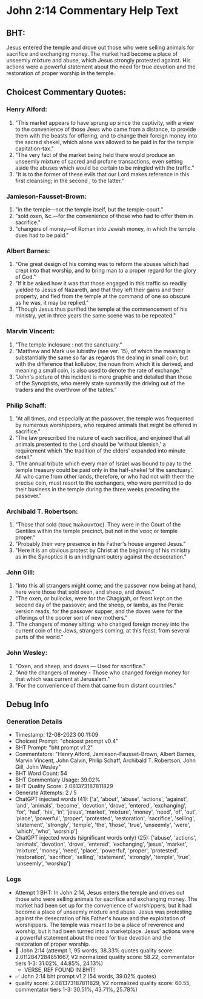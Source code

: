 # John 2:14 Commentary Help Text

## BHT:
Jesus entered the temple and drove out those who were selling animals for sacrifice and exchanging money. The market had become a place of unseemly mixture and abuse, which Jesus strongly protested against. His actions were a powerful statement about the need for true devotion and the restoration of proper worship in the temple.

## Choicest Commentary Quotes:
### Henry Alford:
1. "This market appears to have sprung up since the captivity, with a view to the convenience of those Jews who came from a distance, to provide them with the beasts for offering, and to change their foreign money into the sacred shekel, which alone was allowed to be paid in for the temple capitation-tax." 
2. "The very fact of the market being held there would produce an unseemly mixture of sacred and profane transactions, even setting aside the abuses which would be certain to be mingled with the traffic." 
3. "It is to the former of these evils that our Lord makes reference in this first cleansing; in the second , to the latter."

### Jamieson-Fausset-Brown:
1. "in the temple—not the temple itself, but the temple-court."
2. "sold oxen, &amp;c.—for the convenience of those who had to offer them in sacrifice."
3. "changers of money—of Roman into Jewish money, in which the temple dues had to be paid."

### Albert Barnes:
1. "One great design of his coming was to reform the abuses which had crept into that worship, and to bring man to a proper regard for the glory of God."
2. "If it be asked how it was that those engaged in this traffic so readily yielded to Jesus of Nazareth, and that they left their gains and their property, and fled from the temple at the command of one so obscure as he was, it may be replied."
3. "Though Jesus thus purified the temple at the commencement of his ministry, yet in three years the same scene was to be repeated."

### Marvin Vincent:
1. "The temple inclosure : not the sanctuary." 
2. "Matthew and Mark use lubisthv (see ver. 15), of which the meaning is substantially the same so far as regards the dealing in small coin; but with the difference that kollubov, the noun from which it is derived, and meaning a small coin, is also used to denote the rate of exchange."
3. "John's picture of this incident is more graphic and detailed than those of the Synoptists, who merely state summarily the driving out of the traders and the overthrow of the tables."

### Philip Schaff:
1. "At all times, and especially at the passover, the temple was frequented by numerous worshippers, who required animals that might be offered in sacrifice." 
2. "The law prescribed the nature of each sacrifice, and enjoined that all animals presented to the Lord should be 'without blemish,' a requirement which 'the tradition of the elders' expanded into minute detail."
3. "The annual tribute which every man of Israel was bound to pay to the temple treasury could be paid only in the half-shekel ‘of the sanctuary’. All who came from other lands, therefore, or who had not with them the precise coin, must resort to the exchangers, who were permitted to do their business in the temple during the three weeks preceding the passover."

### Archibald T. Robertson:
1. "Those that sold (τους πωλουντας). They were in the Court of the Gentiles within the temple precinct, but not in the ναος or temple proper."
2. "Probably their very presence in his Father's house angered Jesus."
3. "Here it is an obvious protest by Christ at the beginning of his ministry as in the Synoptics it is an indignant outcry against the desecration."

### John Gill:
1. "Into this all strangers might come; and the passover now being at hand, here were those that sold oxen, and sheep, and doves."
2. "The oxen, or bullocks, were for the Chagigah, or feast kept on the second day of the passover; and the sheep, or lambs, as the Persic version reads, for the passover supper; and the doves were for the offerings of the poorer sort of new mothers."
3. "The changers of money sitting: who changed foreign money into the current coin of the Jews, strangers coming, at this feast, from several parts of the world."

### John Wesley:
1. "Oxen, and sheep, and doves — Used for sacrifice."
2. "And the changers of money - Those who changed foreign money for that which was current at Jerusalem."
3. "For the convenience of them that came from distant countries."


## Debug Info
### Generation Details
- Timestamp: 12-08-2023 00:11:09
- Choicest Prompt: "choicest prompt v0.4"
- BHT Prompt: "bht prompt v1.2"
- Commentators: "Henry Alford, Jamieson-Fausset-Brown, Albert Barnes, Marvin Vincent, John Calvin, Philip Schaff, Archibald T. Robertson, John Gill, John Wesley"
- BHT Word Count: 54
- BHT Commentary Usage: 39.02%
- BHT Quality Score: 2.081373187811829
- Generate Attempts: 2 / 5
- ChatGPT injected words (41):
	['a', 'about', 'abuse', 'actions', 'against', 'and', 'animals', 'become', 'devotion', 'drove', 'entered', 'exchanging', 'for', 'had', 'his', 'in', 'jesus', 'market', 'mixture', 'money', 'need', 'of', 'out', 'place', 'powerful', 'proper', 'protested', 'restoration', 'sacrifice', 'selling', 'statement', 'strongly', 'temple', 'the', 'those', 'true', 'unseemly', 'were', 'which', 'who', 'worship']
- ChatGPT injected words (significant words only) (25):
	['abuse', 'actions', 'animals', 'devotion', 'drove', 'entered', 'exchanging', 'jesus', 'market', 'mixture', 'money', 'need', 'place', 'powerful', 'proper', 'protested', 'restoration', 'sacrifice', 'selling', 'statement', 'strongly', 'temple', 'true', 'unseemly', 'worship']

### Logs
- Attempt 1 BHT: In John 2:14, Jesus enters the temple and drives out those who were selling animals for sacrifice and exchanging money. The market had been set up for the convenience of worshippers, but it had become a place of unseemly mixture and abuse. Jesus was protesting against the desecration of his Father's house and the exploitation of worshippers. The temple was meant to be a place of reverence and worship, but it had been turned into a marketplace. Jesus' actions were a powerful statement about the need for true devotion and the restoration of proper worship.
- 🔄 John 2:14 (attempt 1, 95 words, 38.33% quotes quality score: 2.0112847284851667, V2 normalized quality score: 58.22, commentator tiers 1-3: 31.02%, 44.85%, 24.13%) 
	- VERSE_REF FOUND IN BHT!
- ✅ John 2:14 bht prompt v1.2 (54 words, 39.02% quotes)
- quality score: 2.081373187811829, V2 normalized quality score: 60.55, commentator tiers 1-3: 30.51%, 43.71%, 25.78%)
